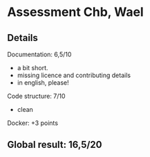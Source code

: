 # Assessment Chb, Wael

## Details

Documentation: 6,5/10
- a bit short.
- missing licence and contributing details
- in english, please!

Code structure: 7/10
- clean 

Docker: +3 points

## Global result: 16,5/20
